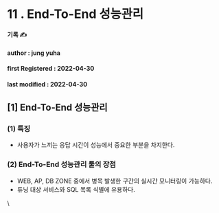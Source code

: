 # 11 . End-To-End 성능관리

**기록 ✍️**

#### author : jung yuha

#### **first Registered : 2022-04-30**

#### last modified : **2022-04-30**

## \[1] End-To-End 성능관리 <a href="#1-end-to-end" id="1-end-to-end"></a>

### (1) 특징 <a href="#1" id="1"></a>

* 사용자가 느끼는 응답 시간이 성능에서 중요한 부분을 차지한다.

### (2) End-To-End 성능관리 툴의 장점 <a href="#2-end-to-end" id="2-end-to-end"></a>

* WEB, AP, DB ZONE 중에서 병목 발생한 구간의 실시간 모니터링이 가능하다.
* 튜닝 대상 서비스와 SQL 목록 식별에 유용하다.

\
